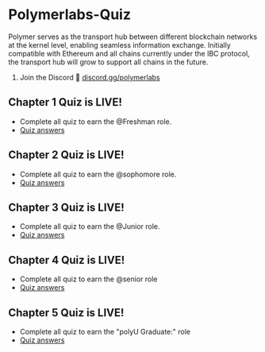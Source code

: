 # Polymerlabs-Quiz
Polymer serves as the transport hub between different blockchain networks at the kernel level, enabling seamless information exchange. Initially compatible with Ethereum and all chains currently under the IBC protocol, the transport hub will grow to support all chains in the future.


1. Join the Discord
🔗 [discord.gg/polymerlabs](https://discord.gg/polymerlabs)

## Chapter 1 Quiz is LIVE!
- Complete all quiz to earn the @Freshman role.
- [Quiz answers](https://github.com/Gmhax/Polymerlabs-Quiz/blob/main/Chapter%201%20Quiz%20is%20LIVE!)
 


## Chapter 2 Quiz is LIVE!
- Complete all quiz to earn the @sophomore role.
- [Quiz answers](https://github.com/Gmhax/Polymerlabs-Quiz/blob/main/Chapter%202%20Quiz%20is%20LIVE!)



## Chapter 3 Quiz is LIVE!
- Complete all quiz to earn the @Junior role.
- [Quiz answers](https://github.com/Gmhax/Polymerlabs-Quiz/blob/main/Chapter%203%20Quiz%20is%20LIVE!)




## Chapter 4 Quiz is LIVE!
- Complete all quiz to earn the @senior role
- [Quiz answers](https://github.com/Gmhax/Polymerlabs-Quiz/blob/main/Chapter%204%20Quiz%20is%20LIVE!)



## Chapter 5 Quiz is LIVE!
- Complete all quiz to earn the "polyU Graduate:" role
- [Quiz answers](https://github.com/Gmhax/Polymerlabs-Quiz/blob/main/Chapter%205%20Quiz%20is%20LIVE!)


















